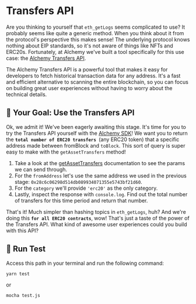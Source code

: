 # Transfers API
Are you thinking to yourself that `eth_getLogs` seems complicated to use? It probably seems like quite a generic method. When you think about it from the protocol's perspective this makes sense! The underlying protocol knows nothing about EIP standards, so it's not aware of things like NFTs and ERC20s. Fortunately, at Alchemy we've built a tool specifically for this use case: the [Alchemy Transfers API](https://docs.alchemy.com/reference/alchemy-getassettransfers).

The Alchemy Transfers API is a powerful tool that makes it easy for developers to fetch historical transaction data for any address. It's a fast and efficient alternative to scanning the entire blockchain, so you can focus on building great user experiences without having to worry about the technical details.

## 🏁 Your Goal: Use the Transfers API

Ok, we admit it! We've been eagerly awaiting this stage. It's time for you to try the Transfers API yourself with the [Alchemy SDK](https://docs.alchemy.com/reference/alchemy-sdk-quickstart)! We want you to return the **`total number of ERC20 transfers `**(any ERC20 token) that a specific address made between fromBlock and `toBlock`. This sort of query is super easy to make with the `getAssetTransfers` method!

1. Take a look at the [getAssetTransfers](https://docs.alchemy.com/reference/alchemy-getassettransfers) documentation to see the params we can send through.
2. For the `fromAddress` let's use the same address we used in the previous stage: `0x28c6c06298d514db089934071355e5743bf21d60`.
3. For the `category` we'll provide `'erc20'` as the only category.
4. Lastly, inspect the response with `console.log`. Find out the total number of transfers for this time period and return that number.

That's it! Much simpler than hashing topics in `eth_getLogs`, huh? And we're doing this **`for all ERC20 contracts`**, wow! That's just a taste of the power of the Transfers API. What kind of awesome user experiences could you build with this API?

## 🧪 Run Test

Access this path in your terminal and run the following command:

```bash
yarn test
```

or

```bash
mocha test.js
```
